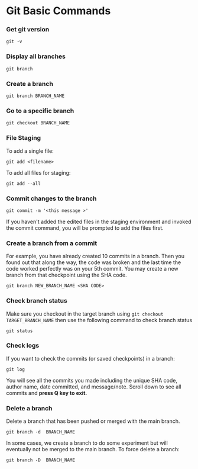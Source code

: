 # Git Basic Commands

### Get git version
```
git -v
```

### Display all branches
```
git branch
```

### Create a branch
```
git branch BRANCH_NAME
```

### Go to a specific branch
```
git checkout BRANCH_NAME
```

### File Staging
To add a single file:
```
git add <filename>
```
To add all files for staging:
```
git add --all
```

### Commit changes to the branch
```
git commit -m '<this message >'
```
If you haven't added the edited files in the staging environment and invoked the commit command, you will be prompted to add the files first.


### Create a branch from a commit
For example, you have already created 10 commits in a branch. Then you found out that along the way, the code was broken and the last time the code worked perfectly was on your 5th commit.
You may create a new branch from that checkpoint using the SHA code.
```
git branch NEW_BRANCH_NAME <SHA CODE>
```

### Check branch status
Make sure you checkout in the target branch using ```git checkout TARGET_BRANCH_NAME``` then use the following command to check branch status
```
git status
```

### Check logs
If you want to check the commits (or saved checkpoints) in a branch:
```
git log
```
You will see all the commits you made including the unique SHA code, author name, date committed, and message/note. Scroll down to see all commits and **press Q key to exit.**

### Delete a branch
Delete a branch that has been pushed or merged with the main branch.
```
git branch -d  BRANCH_NAME
```
In some cases, we create a branch to do some experiment but will eventually not be merged to the main branch. To force delete a branch:
```
git branch -D  BRANCH_NAME
```
